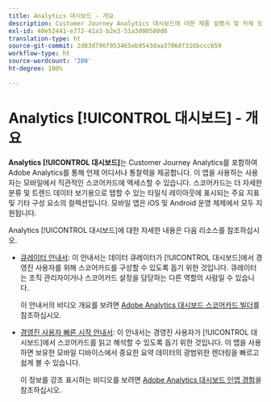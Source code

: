 ```yaml
---
title: Analytics 대시보드 - 개요
description: Customer Journey Analytics 대시보드에 대한 제품 설명서 및 자체 도움말
exl-id: 40e52441-e772-41a3-b2e3-51a3d00580d0
translation-type: ht
source-git-commit: 2d83d796f053465eb9543daa37068f316bccc659
workflow-type: ht
source-wordcount: '208'
ht-degree: 100%

---
```


# Analytics [!UICONTROL 대시보드] - 개요

**Analytics [!UICONTROL 대시보드]**&#x200B;는 Customer Journey Analytics를 포함하여 Adobe Analytics를 통해 언제 어디서나 통찰력을 제공합니다. 이 앱을 사용하는 사용자는 모바일에서 직관적인 스코어카드에 액세스할 수 있습니다. 스코어카드는 더 자세한 분류 및 트렌드 데이터 보기용으로 탭할 수 있는 타일식 레이아웃에 표시되는 주요 지표 및 기타 구성 요소의 컬렉션입니다. 모바일 앱은 iOS 및 Android 운영 체제에서 모두 지원됩니다.

Analytics [!UICONTROL 대시보드]에 대한 자세한 내용은 다음 리소스를 참조하십시오.

* [큐레이터 안내서](/help/mobile-app/curator.md): 이 안내서는 데이터 큐레이터가 [!UICONTROL 대시보드]에서 경영진 사용자를 위해 스코어카드를 구성할 수 있도록 돕기 위한 것입니다. 큐레이터는 조직 관리자이거나 스코어카드 설정을 담당하는 다른 역할의 사람일 수 있습니다.

   이 안내서의 비디오 개요를 보려면 [Adobe Analytics 대시보드 스코어카드 빌더](https://experienceleague.adobe.com/docs/analytics-learn/tutorials/additional-tools/analytics-dashboards/adobe-analytics-dashboards-scorecard-builder.html?lang=ko)를 참조하십시오.


* [경영진 사용자 빠른 시작 안내서](/help/mobile-app/executive.md): 이 안내서는 경영진 사용자가 [!UICONTROL 대시보드]에서 스코어카드를 읽고 해석할 수 있도록 돕기 위한 것입니다. 이 앱을 사용하면 보유한 모바일 디바이스에서 중요한 요약 데이터의 광범위한 렌더링을 빠르고 쉽게 볼 수 있습니다.

   이 정보를 강조 표시하는 비디오를 보려면 [Adobe Analytics 대시보드 인앱 경험](https://experienceleague.adobe.com/docs/analytics-learn/tutorials/additional-tools/analytics-dashboards/adobe-analytics-dashboards-in-app-experience.html?lang=ko)을 참조하십시오.

